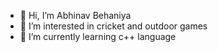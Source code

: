 - 👋 Hi, I’m Abhinav Behaniya
- 👀 I’m interested in cricket and outdoor games
- 🌱 I’m currently learning c++ language


